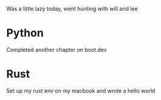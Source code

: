 Was a little lazy today, went hunting with will and lee
# Python
Completed another chapter on boot.dev
# Rust
Set up my rust env on my macbook and wrote a hello world
